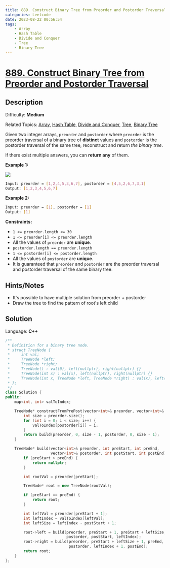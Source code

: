 ```yaml
---
title: 889. Construct Binary Tree from Preorder and Postorder Traversal
categories: Leetcode
date: 2023-08-22 00:56:54
tags:
    - Array
    - Hash Table
    - Divide and Conquer
    - Tree
    - Binary Tree
---
```


# [889\. Construct Binary Tree from Preorder and Postorder Traversal](https://leetcode.com/problems/construct-binary-tree-from-preorder-and-postorder-traversal/)

## Description

Difficulty: **Medium**

Related Topics: [Array](https://leetcode.com/tag/https://leetcode.com/tag/array//), [Hash Table](https://leetcode.com/tag/https://leetcode.com/tag/hash-table//), [Divide and Conquer](https://leetcode.com/tag/https://leetcode.com/tag/divide-and-conquer//), [Tree](https://leetcode.com/tag/https://leetcode.com/tag/tree//), [Binary Tree](https://leetcode.com/tag/https://leetcode.com/tag/binary-tree//)

Given two integer arrays, `preorder` and `postorder` where `preorder` is the preorder traversal of a binary tree of **distinct** values and `postorder` is the postorder traversal of the same tree, reconstruct and return _the binary tree_.

If there exist multiple answers, you can **return any** of them.

**Example 1:**

![](https://assets.leetcode.com/uploads/2021/07/24/lc-prepost.jpg)

```bash
Input: preorder = [1,2,4,5,3,6,7], postorder = [4,5,2,6,7,3,1]
Output: [1,2,3,4,5,6,7]
```

**Example 2:**

```bash
Input: preorder = [1], postorder = [1]
Output: [1]
```

**Constraints:**

* `1 <= preorder.length <= 30`
* `1 <= preorder[i] <= preorder.length`
* All the values of `preorder` are **unique**.
* `postorder.length == preorder.length`
* `1 <= postorder[i] <= postorder.length`
* All the values of `postorder` are **unique**.
* It is guaranteed that `preorder` and `postorder` are the preorder traversal and postorder traversal of the same binary tree.

## Hints/Notes

* It's possible to have multiple solution from preorder + postorder
* Draw the tree to find the pattern of root's left child

## Solution

Language: **C++**

```C++
/**
 * Definition for a binary tree node.
 * struct TreeNode {
 *     int val;
 *     TreeNode *left;
 *     TreeNode *right;
 *     TreeNode() : val(0), left(nullptr), right(nullptr) {}
 *     TreeNode(int x) : val(x), left(nullptr), right(nullptr) {}
 *     TreeNode(int x, TreeNode *left, TreeNode *right) : val(x), left(left), right(right) {}
 * };
 */
class Solution {
public:
    map<int, int> valToIndex;

    TreeNode* constructFromPrePost(vector<int>& preorder, vector<int>& postorder) {
        int size = preorder.size();
        for (int i = 0; i < size; i++) {
            valToIndex[postorder[i]] = i;
        }
        return build(preorder, 0, size - 1, postorder, 0, size - 1);
    }

    TreeNode* build(vector<int>& preorder, int preStart, int preEnd,
                    vector<int>& postorder, int postStart, int postEnd) {
        if (preStart > preEnd) {
            return nullptr;
        }

        int rootVal = preorder[preStart];

        TreeNode* root = new TreeNode(rootVal);

        if (preStart == preEnd) {
            return root;
        }

        int leftVal = preorder[preStart + 1];
        int leftIndex = valToIndex[leftVal];
        int leftSize = leftIndex - postStart + 1;

        root->left = build(preorder, preStart + 1, preStart + leftSize,
                           postorder, postStart, leftIndex);
        root->right = build(preorder, preStart + leftSize + 1, preEnd,
                            postorder, leftIndex + 1, postEnd);
        return root;
    }
};
```
